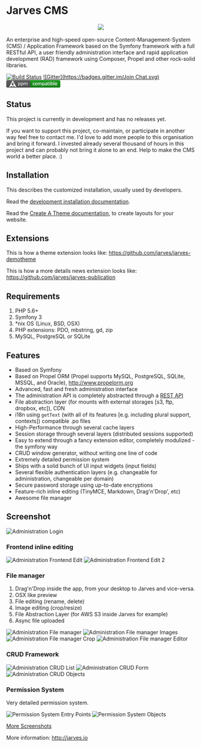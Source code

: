 Jarves CMS
========

<p align="center">
    <img src="https://avatars1.githubusercontent.com/u/7001307?v=4&s=150" />
</p>

An enterprise and high-speed open-source Content-Management-System (CMS) / Application Framework based on the Symfony framework with a full RESTful API,
a user friendly administration interface and rapid application development (RAD) framework using Composer, Propel and
other rock-solid libraries.

[![Build Status](https://travis-ci.org/jarves/jarves.png?branch=master)](https://travis-ci.org/jarves/jarves)
[![Gitter](https://badges.gitter.im/Join Chat.svg)](https://gitter.im/jarves/jarves)
[![PPM Compatible](https://raw.githubusercontent.com/php-pm/ppm-badge/master/ppm-badge.png)](https://github.com/php-pm/php-pm)


## Status

This project is currently in development and has no releases yet.

If you want to support this project, co-maintain, or participate in another way feel free to contact me.
I'd love to add more people to this organisation and bring it forward.
I invested already several thousand of hours in this project and can probably not bring it alone to an end. Help to make the CMS world a better place. :)


Installation
------------

This describes the customized installation, usually used by developers.

Read the [development installation documentation](http://jarves.io/documentation/quick-start/installation).

Read the [Create A Theme documentation](http://jarves.io/documentation/cook-book/create-a-theme), to create layouts for your website.

Extensions
----------

This is how a theme extension looks like: https://github.com/jarves/jarves-demotheme

This is how a more details news extension looks like: https://github.com/jarves/jarves-publication

Requirements
------------

1. PHP 5.6+
2. Symfony 3
3. *nix OS (Linux, BSD, OSX)
4. PHP extensions: PDO, mbstring, gd, zip
5. MySQL, PostgreSQL or SQLite


Features
--------

 - Based on Symfony
 - Based on Propel ORM (Propel supports MySQL, PostgreSQL, SQLite, MSSQL, and Oracle), http://www.propelorm.org
 - Advanced, fast and fresh administration interface
 - The administration API is completely abstracted through a [REST API](http://jarves.io/bundles/app/images/screenshots/rest-api.png)
 - File abstraction layer (for mounts with external storages [s3, ftp, dropbox, etc]), CDN
 - i18n using `getText` (with all of its features [e.g. including plural support, contexts]) compatible .po files
 - High-Performance through several cache layers
 - Session storage through several layers (distributed sessions supported)
 - Easy to extend through a fancy extension editor, completely modulized - the symfony way
 - CRUD window generator, without writing one line of code
 - Extremely detailed permission system
 - Ships with a solid bunch of UI input widgets (input fields)
 - Several flexible authentication layers (e.g. changeable for administration, changeable per domain)
 - Secure password storage using up-to-date encryptions
 - Feature-rich inline editing (TinyMCE, Markdown, Drag'n'Drop', etc)
 - Awesome file manager

Screenshot
----------

![Administration Login](http://jarves.io/bundles/app/images/screenshots/admin-login.png)

### Frontend inline editing

![Administration Frontend Edit](http://jarves.io/bundles/app/images/screenshots/admin-frontend-edit.png)
![Administration Frontend Edit 2](http://jarves.io/bundles/app/images/screenshots/admin-frontend-edit-content-elements.png)

### File manager

1. Drag'n'Drop inside the app, from your desktop to Jarves and vice-versa.
2. OSX like preview
3. File editing (rename, delete)
4. Image editing (crop/resize)
5. File Abstraction Layer (for AWS S3 inside Jarves for example)
6. Async file uploaded

![Administration File manager](http://jarves.io/bundles/app/images/screenshots/admin-files-context-image.png)
![Administration File manager Images](http://jarves.io/bundles/app/images/screenshots/admin-files-context-image2.png)
![Administration File manager Crop](http://jarves.io/bundles/app/images/screenshots/admin-files-image-crop.png)
![Administration File manager Editor](http://jarves.io/bundles/app/images/screenshots/admin-file-codemirror.png)

### CRUD Framework
![Administration CRUD List](http://jarves.io/bundles/app/images/screenshots/admin-crud-list.png)
![Administration CRUD Form](http://jarves.io/bundles/app/images/screenshots/admin-crud-form.png)
![Administration CRUD Objects](http://jarves.io/bundles/app/images/screenshots/admin-extensioneditor-objects.png)

### Permission System

Very detailed permission system.

![Permission System Entry Points](http://jarves.io/bundles/app/images/screenshots/admin-permission-management1.png)
![Permission System Objects](http://jarves.io/bundles/app/images/screenshots/admin-permission-management2.png)

[More Screenshots](http://jarves.io/documentation/quick-start/screenshots)

More information:
http://jarves.io
